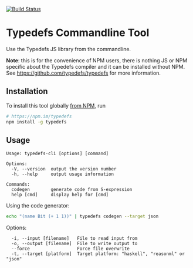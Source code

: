 [![Build Status](https://travis-ci.com/typedefs/cli.svg?branch=master)](https://travis-ci.com/typedefs/cli)

# Typedefs Commandline Tool

Use the Typedefs JS library from the commandline.

**Note**: this is for the convenience of NPM users, there is nothing JS or NPM specific about the Typedefs compiler and it can be installed without NPM. See https://github.com/typedefs/typedefs for more information.

## Installation

To install this tool globally [from NPM](https://npm.im/typedefs), run

```sh
# https://npm.im/typedefs
npm install -g typedefs
```

## Usage

```
Usage: typedefs-cli [options] [command]

Options:
  -V, --version  output the version number
  -h, --help     output usage information

Commands:
  codegen        generate code from S-expression
  help [cmd]     display help for [cmd]
```

Using the code generator:


```sh
echo "(name Bit (+ 1 1))" | typedefs codegen --target json
```

Options:

```
  -i, --input [filename]   File to read input from
  -o, --output [filename]  File to write output to
  --force                  Force file overwrite
  -t, --target [platform]  Target platform: "haskell", "reasonml" or "json"
```